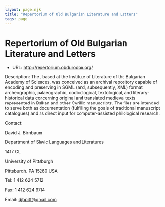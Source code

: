 ```yaml
---
layout: page.njk
title: "Repertorium of Old Bulgarian Literature and Letters"
tags: page
---
```

# Repertorium of Old Bulgarian Literature and Letters




* URL: <http://repertorium.obdurodon.org/>



Description:
 The , based at 
 the Institute of Literature of the Bulgarian Academy of Sciences, was conceived as
 an
 archival repository capable of encoding and preserving in SGML (and,
 subsequently, XML) format archeographic, palaeographic, codicological,
 textological, and literary-historical data concerning original and
 translated medieval texts represented in Balkan and other Cyrillic manuscripts. The
 files are intended to serve both as documentation (fulfilling the goals of
 traditional manuscript catalogues) and as direct input for
 computer-assisted philological research.



Contact: 



David J. Birnbaum


Department of Slavic Languages and Literatures


1417 CL


University of Pittsburgh


Pittsburgh, PA 15260 USA


Tel: 1 412 624 5712
 
 


Fax: 1 412 624 9714


Email: [djbpitt@gmail.com](mailto:djbpitt@gmail.com)





